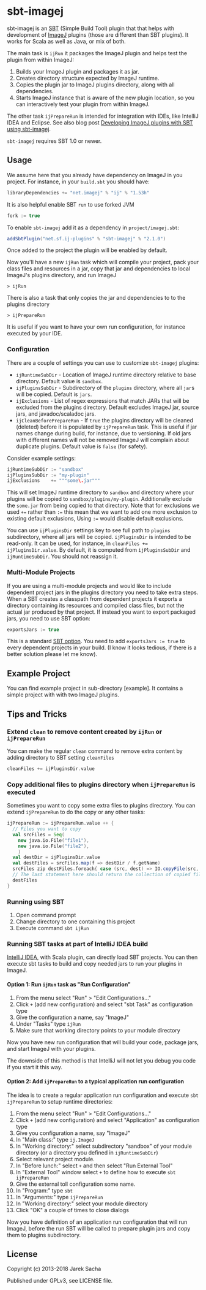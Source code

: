 sbt-imagej
==========

sbt-imagej is an [SBT](http://www.scala-sbt.org/) (Simple Build Tool) plugin that that helps with development of
[ImageJ](http://rsbweb.nih.gov/ij/) plugins (those are different than SBT plugins).
It works for Scala as well as Java, or mix of both.

The main task is `ijRun` it packages the ImageJ plugin and helps test the plugin from within ImageJ:

1. Builds your ImageJ plugin and packages it as jar.
2. Creates directory structure expected by ImageJ runtime.
3. Copies the plugin jar to ImageJ plugins directory, along with all dependencies.
4. Starts ImageJ instance that is aware of the new plugin location,
   so you can interactively test your plugin from within ImageJ.

The other task `ijPrepareRun` is intended for integration with IDEs, like IntelliJ IDEA and Eclipse.
See also blog post [Developing ImageJ plugins with SBT using sbt-imagej](https://codingonthestaircase.wordpress.com/2014/11/23/developing-imagej-plugins-with-sbt-using-sbt-imagej/).

`sbt-imagej` requires SBT 1.0 or newer.

Usage
-----

We assume here that you already have dependency on ImageJ in you project.
For instance, in your `build.sbt` you should have:

```sbt
libraryDependencies += "net.imagej" % "ij" % "1.53h"
```

It is also helpful enable SBT `run` to use forked JVM

```sbt
fork := true
```

To enable `sbt-imagej` add it as a dependency in `project/imagej.sbt`:

```sbt
addSbtPlugin("net.sf.ij-plugins" % "sbt-imagej" % "2.1.0")
```

Once added to the project the plugin will be enabled by default.

Now you'll have a new `ijRun` task which will compile your project,
pack your class files and resources in a jar, copy that jar and dependencies to local
ImageJ's plugins directory, and run ImageJ

    > ijRun

There is also a task that only copies the jar and dependencies to to the plugins directory

    > ijPrepareRun

It is useful if you want to have your own run configuration, for instance executed by your IDE.

### Configuration

There are a couple of settings you can use to customize `sbt-imagej` plugins:

* `ijRuntimeSubDir` - Location of ImageJ runtime directory relative to base directory.
  Default value is `sandbox`.
* `ijPluginsSubDir` - Subdirectory of the `plugins` directory, where all `jar`s will be copied.
  Default is `jars`.
* `ijExclusions` - List of regex expressions that match JARs that will be excluded from the plugins directory.
  Default excludes ImageJ jar, source jars, and javadoc/scaladoc jars.
* `ijCleanBeforePrepareRun` -  If `true` the plugins directory will be cleaned (deleted) before it
  is populated by `ijPrepareRun` task. This is useful if jar names change during build,
  for instance, due to versioning. If old jars with different names will not be removed ImageJ will
  complain about duplicate plugins. Default value is `false` (for safety).

Consider example settings:

```scala
ijRuntimeSubDir := "sandbox"
ijPluginsSubDir := "my-plugin"
ijExclusions    += """some\.jar"""
```

This will set ImageJ runtime directory to `sandbox` and directory where your plugins will be
copied to `sandbox/plugins/my-plugin`. Additionally exclude the `some.jar` from being
copied to that directory. Note that for exclusions we used `+=` rather than `:=` this mean that
we want to add one more exclusion to existing default exclusions, Using `:=` would disable default
exclusions.

You can use `ijPluginsDir` settings key to see full path to `plugins` subdirectory,
where all jars will be copied. `ijPluginsDir` is intended to be read-only. It can be used,
for instance, in `cleanFiles += ijPluginsDir.value`. By default, it is computed from
`ijPluginsSubDir` and `ijRuntimeSubDir`. You should not reassign it.

### Multi-Module Projects

If you are using a multi-module projects and would like to include dependent project jars in the plugins directory
you need to take extra steps. When a SBT creates a classpath from dependent projects it exports a directory containing its
resources and compiled class files, but not the actual jar produced by that project.
If instead you want to export packaged jars, you need to use SBT option:

```scala
exportsJars := true
```

This is a standard [SBT option](http://www.scala-sbt.org/0.13.0/docs/Howto/package.html).
You need to add `exportsJars := true` to every dependent projects in your build.
(I know it looks tedious, if there is a better solution please let me know).


Example Project
---------------

You can find example project in sub-directory [example]. 
It contains a simple project with with two ImageJ plugins.


Tips and Tricks
---------------

### Extend `clean` to remove content created by `ijRun` or `ijPrepareRun`

You can make the regular `clean` command to remove extra content by adding directory to SBT setting `cleanFiles`

```scala
cleanFiles += ijPluginsDir.value
```

### Copy additional files to plugins directory when `ijPrepareRun` is executed

Sometimes you want to copy some extra files to plugins directory.
You can extend `ijPrepareRun` to do the copy or any other tasks:

```scala
ijPrepareRun := ijPrepareRun.value ++ {
  // Files you want to copy
  val srcFiles = Seq(
    new java.io.File("file1"),
    new java.io.File("file2"),
    )
  val destDir = ijPluginsDir.value
  val destFiles = srcFiles.map(f => destDir / f.getName)
  srcFiles zip destFiles.foreach{ case (src, dest) => IO.copyFile(src, dest) }
  // The last statement here should return the collection of copied files
  destFiles
}
```

### Running using SBT

1. Open command prompt
2. Change directory to one containing this project
3. Execute command `sbt ijRun`

### Running SBT tasks at part of IntelliJ IDEA build

[IntelliJ IDEA](https://www.jetbrains.com/idea/), with Scala plugin, can directly load SBT projects.
You can then execute sbt tasks to build and copy needed jars to run your plugins in ImageJ.

#### Option 1: Run `ijRun` task as "Run Configuration"

1. From the menu select "Run" > "Edit Configurations..."
2. Click `+` (add new configuration) and select "sbt Task" as configuration type
3. Give the configuration a name, say "ImageJ"
4. Under "Tasks" type `ijRun`
5. Make sure that working directory points to your module directory

Now you have new run configuration that will build your code, package jars, and start ImageJ with your plugins.

The downside of this method is that IntelliJ will not let you debug you code if you start it this way.

#### Option 2: Add `ijPrepareRun` to a typical application run configuration

The idea is to create a regular application run configuration and execute `sbt ijPrepareRun` to setup runtime directories:

1. From the menu select "Run" > "Edit Configurations..."
2. Click `+` (add new configuration) and select "Application" as configuration type
3. Give you configuration a name, say "ImageJ"
4. In "Main class:" type `ij.ImageJ`
5. In "Working directory:" select subdirectory "sandbox" of your module directory (or a directory you defined in `ijRuntimeSubDir`)
6. Select relevant project module.
7. In "Before lunch:" select `+` and then select "Run External Tool"
8. In "External Tool" window select `+` to define how to execute `sbt ijPrepareRun`
9. Give the external toll configuration some name.
10. In "Program:" type `sbt`
11. In "Arguments:" type `ijPrepareRun`
12. In "Working directory:" select your module directory
13. Click "OK" a couple of times to close dialogs

Now you have definition of an application run configuration that will run ImageJ, before the run SBT will be called to prepare plugin jars and copy them to plugins subdirectory.

License
-------

Copyright (c) 2013-2018 Jarek Sacha

Published under GPLv3, see LICENSE file.
